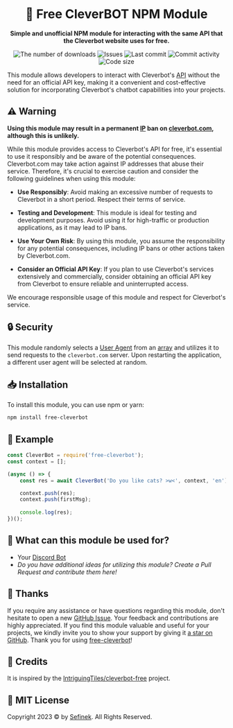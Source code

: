 <div align="center">
    <h1>🤖 Free CleverBOT NPM Module</h1>
    <p>
        <b>Simple and unofficial NPM module for interacting with the same API that the Cleverbot website uses for free.</b>
    </p>
    <p>
        <a href="https://www.npmjs.com/package/free-cleverbot" target="_blank" title="free-cleverbot - npm" style="text-decoration:none">
            <img src="https://img.shields.io/npm/dt/free-cleverbot?maxAge=3600" alt="The number of downloads">
            <img src="https://img.shields.io/github/issues/sefinek24/free-cleverbot" alt="Issues">
            <img src="https://img.shields.io/github/last-commit/sefinek24/free-cleverbot" alt="Last commit">
            <img src="https://img.shields.io/github/commit-activity/w/sefinek24/free-cleverbot" alt="Commit activity">
            <img src="https://img.shields.io/github/languages/code-size/sefinek24/free-cleverbot" alt="Code size">
        </a>
    </p>
</div>

This module allows developers to interact with Cleverbot's [API](https://en.wikipedia.org/wiki/API) without the need for an official API key, making it a convenient and cost-effective solution for incorporating Cleverbot's chatbot capabilities into your projects.


## ⚠️ Warning
**Using this module may result in a permanent [IP](https://en.wikipedia.org/wiki/IP_address) ban on [cleverbot.com](https://www.cleverbot.com), although this is unlikely.**

While this module provides access to Cleverbot's API for free, it's essential to use it responsibly and be aware of the potential consequences. Cleverbot.com may take action against IP addresses that abuse their service. Therefore, it's crucial to exercise caution and consider the following guidelines when using this module:

- **Use Responsibly**: Avoid making an excessive number of requests to Cleverbot in a short period. Respect their terms of service.

- **Testing and Development**: This module is ideal for testing and development purposes. Avoid using it for high-traffic or production applications, as it may lead to IP bans.

- **Use Your Own Risk**: By using this module, you assume the responsibility for any potential consequences, including IP bans or other actions taken by Cleverbot.com.

- **Consider an Official API Key**: If you plan to use Cleverbot's services extensively and commercially, consider obtaining an official API key from Cleverbot to ensure reliable and uninterrupted access.

We encourage responsible usage of this module and respect for Cleverbot's service.


## 🔒 Security
This module randomly selects a [User Agent](https://en.wikipedia.org/wiki/User_agent) from an [array](https://github.com/sefinek24/free-cleverbot/blob/d17c9e8b5ec594bd26b3faa497897ad2e706b47c/scripts/useragent.js#L2) and utilizes it to send requests to the `cleverbot.com` server. Upon restarting the application, a different user agent will be selected at random.


## 📥 Installation
To install this module, you can use npm or yarn:

```bash
npm install free-cleverbot
```


## 💬 Example
```js
const CleverBot = require('free-cleverbot');
const context = [];

(async () => {
    const res = await CleverBot('Do you like cats? >w<', context, 'en'); // input, conversation context, language

    context.push(res);
    context.push(firstMsg);
    
    console.log(res);
})();
```


## 🤔 What can this module be used for?
- Your [Discord Bot](https://discord.com/developers/docs/intro)
- *Do you have additional ideas for utilizing this module? Create a Pull Request and contribute them here!*


## 💙 Thanks
If you require any assistance or have questions regarding this module, don't hesitate to open a new [GitHub Issue](https://github.com/sefinek24/free-cleverbot/issues).
Your feedback and contributions are highly appreciated.
If you find this module valuable and useful for your projects, we kindly invite you to show your support by giving it [a star on GitHub](https://github.com/sefinek24/free-cleverbot).
Thank you for using [free-cleverbot](https://www.npmjs.com/package/free-cleverbot)!


## 🔖 Credits
It is inspired by the [IntriguingTiles/cleverbot-free](https://github.com/IntriguingTiles/cleverbot-free) project.


## 📝 MIT License
Copyright 2023 © by [Sefinek](https://sefinek.net). All Rights Reserved.